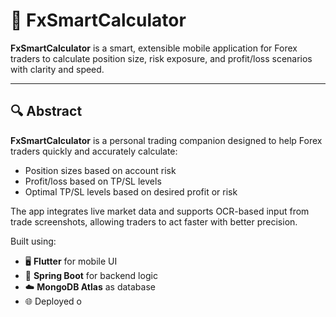 # 📱 FxSmartCalculator

**FxSmartCalculator** is a smart, extensible mobile application for Forex traders to calculate position size, risk exposure, and profit/loss scenarios with clarity and speed.

---

## 🔍 Abstract

**FxSmartCalculator** is a personal trading companion designed to help Forex traders quickly and accurately calculate:

- Position sizes based on account risk
- Profit/loss based on TP/SL levels
- Optimal TP/SL levels based on desired profit or risk

The app integrates live market data and supports OCR-based input from trade screenshots, allowing traders to act faster with better precision.

Built using:

- 🖥️ **Flutter** for mobile UI
- 🧠 **Spring Boot** for backend logic
- ☁️ **MongoDB Atlas** as database
- 🌐 Deployed o
